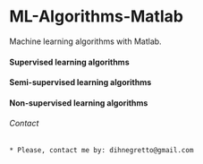 # ML-Algorithms-Matlab
Machine learning algorithms with Matlab.

#### Supervised learning algorithms



#### Semi-supervised learning algorithms



#### Non-supervised learning algorithms






###### Contact
    * Please, contact me by: dihnegretto@gmail.com
